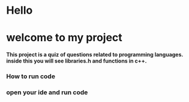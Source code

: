 <h1> Hello</h1>
  <h1>welcome to my project</h1>

<h4> This project is a quiz of questions related to programming languages. inside this you will see libraries.h and functions in c++.</h4>
<h3>How to run code<h3>
  <h3> open your ide and run code </h4>
  

<div align="center"> 
  
  </div>
